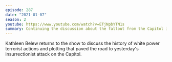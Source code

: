```yaml
---
episode: 287
date: "2021-01-07"
season: 2
youtube: https://www.youtube.com/watch?v=ETjNpbYTN1s
summary: Continuing the discussion about the fallout from the Capitol insurrection
---
```

Kathleen Belew returns to the show to discuss the history of white power terrorist actions and plotting that paved the road to yesterday's insurrectionist attack on the Capitol.
